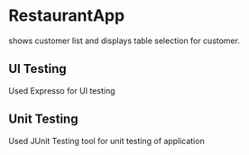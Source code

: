 # RestaurantApp
shows customer list and displays table selection for customer.

UI Testing
-------------
Used Expresso for UI testing

Unit Testing
-------------
Used JUnit Testing tool for unit testing of application


